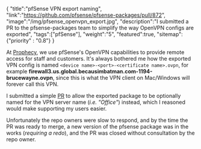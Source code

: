 {
    "title":"pfSense VPN export naming",
    "link":"https://github.com/pfsense/pfsense-packages/pull/872",
    "image":"/img/pfsense_openvpn_export.jpg",
    "description":"I submitted a PR to the pfsense-packages team to simplify the way OpenVPN configs are exported",
    "tags":["pfSense"],
    "weight":"5",
    "featured":true,
    "sitemap": {"priority" : "0.8"}
}

At [Prophecy](http://www.prophecy.net.nz), we use pfSense's OpenVPN capabilities to provide remote access for staff and customers. It's always bothered me how the exported VPN config is named ```<device name>-<port>-<certificate name>.ovpn```, for example **firewall3.us.global.becausimbatman.com-1194-brucewayne.ovpn**, since this is what the VPN client on Mac/Windows will forever call this VPN.

I submitted a simple [PR](https://github.com/pfsense/pfsense-packages/pull/872) to allow the exported package to be optionally named for the VPN server name (_i.e. "Office"_) instead, which I reasoned would make supporting my users easier.

Unfortunately the repo owners were slow to respond, and by the time the PR was ready to merge, a new version of the pfsense package was in the works (_requiring a redo_), and the PR was closed without consultation by the repo owner.
